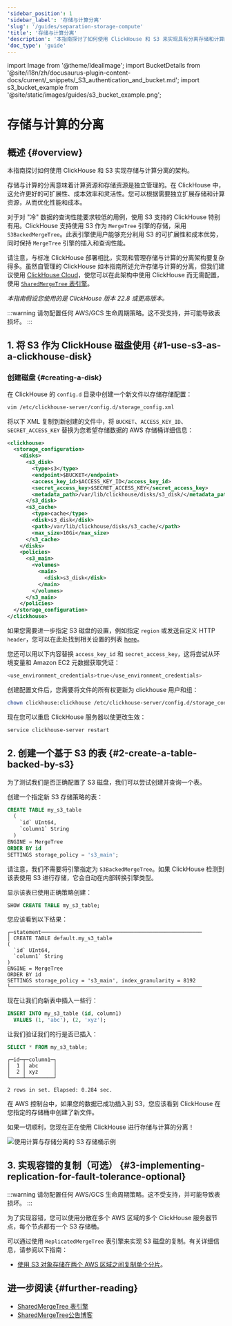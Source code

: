 ```yaml
---
'sidebar_position': 1
'sidebar_label': '存储与计算分离'
'slug': '/guides/separation-storage-compute'
'title': '存储与计算分离'
'description': '本指南探讨了如何使用 ClickHouse 和 S3 来实现具有分离存储和计算的架构。'
'doc_type': 'guide'
---
```


import Image from '@theme/IdealImage';
import BucketDetails from '@site/i18n/zh/docusaurus-plugin-content-docs/current/_snippets/_S3_authentication_and_bucket.md';
import s3_bucket_example from '@site/static/images/guides/s3_bucket_example.png';


# 存储与计算的分离

## 概述 {#overview}

本指南探讨如何使用 ClickHouse 和 S3 实现存储与计算分离的架构。

存储与计算的分离意味着计算资源和存储资源是独立管理的。在 ClickHouse 中，这允许更好的可扩展性、成本效率和灵活性。您可以根据需要独立扩展存储和计算资源，从而优化性能和成本。

对于对 "冷" 数据的查询性能要求较低的用例，使用 S3 支持的 ClickHouse 特别有用。ClickHouse 支持使用 S3 作为 `MergeTree` 引擎的存储，采用 `S3BackedMergeTree`。此表引擎使用户能够充分利用 S3 的可扩展性和成本优势，同时保持 `MergeTree` 引擎的插入和查询性能。

请注意，与标准 ClickHouse 部署相比，实现和管理存储与计算的分离架构要复杂得多。虽然自管理的 ClickHouse 如本指南所述允许存储与计算的分离，但我们建议使用 [ClickHouse Cloud](https://clickhouse.com/cloud)，使您可以在此架构中使用 ClickHouse 而无需配置，使用 [`SharedMergeTree` 表引擎](/cloud/reference/shared-merge-tree)。

*本指南假设您使用的是 ClickHouse 版本 22.8 或更高版本。*

:::warning
请勿配置任何 AWS/GCS 生命周期策略。这不受支持，并可能导致表损坏。
:::

## 1. 将 S3 作为 ClickHouse 磁盘使用 {#1-use-s3-as-a-clickhouse-disk}

### 创建磁盘 {#creating-a-disk}

在 ClickHouse 的 `config.d` 目录中创建一个新文件以存储存储配置：

```bash
vim /etc/clickhouse-server/config.d/storage_config.xml
```

将以下 XML 复制到新创建的文件中，将 `BUCKET`、`ACCESS_KEY_ID`、`SECRET_ACCESS_KEY` 替换为您希望存储数据的 AWS 存储桶详细信息：

```xml
<clickhouse>
  <storage_configuration>
    <disks>
      <s3_disk>
        <type>s3</type>
        <endpoint>$BUCKET</endpoint>
        <access_key_id>$ACCESS_KEY_ID</access_key_id>
        <secret_access_key>$SECRET_ACCESS_KEY</secret_access_key>
        <metadata_path>/var/lib/clickhouse/disks/s3_disk/</metadata_path>
      </s3_disk>
      <s3_cache>
        <type>cache</type>
        <disk>s3_disk</disk>
        <path>/var/lib/clickhouse/disks/s3_cache/</path>
        <max_size>10Gi</max_size>
      </s3_cache>
    </disks>
    <policies>
      <s3_main>
        <volumes>
          <main>
            <disk>s3_disk</disk>
          </main>
        </volumes>
      </s3_main>
    </policies>
  </storage_configuration>
</clickhouse>
```

如果您需要进一步指定 S3 磁盘的设置，例如指定 `region` 或发送自定义 HTTP `header`，您可以在此处找到相关设置的列表 [here](/engines/table-engines/mergetree-family/mergetree.md/#table_engine-mergetree-s3)。

您还可以用以下内容替换 `access_key_id` 和 `secret_access_key`，这将尝试从环境变量和 Amazon EC2 元数据获取凭证：

```bash
<use_environment_credentials>true</use_environment_credentials>
```

创建配置文件后，您需要将文件的所有权更新为 clickhouse 用户和组：

```bash
chown clickhouse:clickhouse /etc/clickhouse-server/config.d/storage_config.xml
```

现在您可以重启 ClickHouse 服务器以使更改生效：

```bash
service clickhouse-server restart
```

## 2. 创建一个基于 S3 的表 {#2-create-a-table-backed-by-s3}

为了测试我们是否正确配置了 S3 磁盘，我们可以尝试创建并查询一个表。

创建一个指定新 S3 存储策略的表：

```sql
CREATE TABLE my_s3_table
  (
    `id` UInt64,
    `column1` String
  )
ENGINE = MergeTree
ORDER BY id
SETTINGS storage_policy = 's3_main';
```

请注意，我们不需要将引擎指定为 `S3BackedMergeTree`。如果 ClickHouse 检测到该表使用 S3 进行存储，它会自动在内部转换引擎类型。

显示该表已使用正确策略创建：

```sql
SHOW CREATE TABLE my_s3_table;
```

您应该看到以下结果：

```response
┌─statement────────────────────────────────────────────────────
│ CREATE TABLE default.my_s3_table
(
  `id` UInt64,
  `column1` String
)
ENGINE = MergeTree
ORDER BY id
SETTINGS storage_policy = 's3_main', index_granularity = 8192
└──────────────────────────────────────────────────────────────
```

现在让我们向新表中插入一些行：

```sql
INSERT INTO my_s3_table (id, column1)
  VALUES (1, 'abc'), (2, 'xyz');
```

让我们验证我们的行是否已插入：

```sql
SELECT * FROM my_s3_table;
```

```response
┌─id─┬─column1─┐
│  1 │ abc     │
│  2 │ xyz     │
└────┴─────────┘

2 rows in set. Elapsed: 0.284 sec.
```

在 AWS 控制台中，如果您的数据已成功插入到 S3，您应该看到 ClickHouse 在您指定的存储桶中创建了新文件。

如果一切顺利，您现在正在使用 ClickHouse 进行存储与计算的分离！

<Image img={s3_bucket_example} size="md" alt="使用计算与存储分离的 S3 存储桶示例" border/>

## 3. 实现容错的复制（可选） {#3-implementing-replication-for-fault-tolerance-optional}

:::warning
请勿配置任何 AWS/GCS 生命周期策略。这不受支持，并可能导致表损坏。
:::

为了实现容错，您可以使用分散在多个 AWS 区域的多个 ClickHouse 服务器节点，每个节点都有一个 S3 存储桶。

可以通过使用 `ReplicatedMergeTree` 表引擎来实现 S3 磁盘的复制。有关详细信息，请参阅以下指南：
- [使用 S3 对象存储在两个 AWS 区域之间复制单个分片](/integrations/s3#s3-multi-region)。

## 进一步阅读 {#further-reading}

- [SharedMergeTree 表引擎](/cloud/reference/shared-merge-tree)
- [SharedMergeTree公告博客](https://clickhouse.com/blog/clickhouse-cloud-boosts-performance-with-sharedmergetree-and-lightweight-updates)
